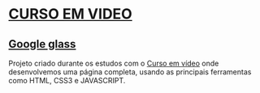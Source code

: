 # [CURSO EM VIDEO](https://www.cursoemvideo.com/)
## [Google glass](https://www.google.com/glass/start/)
Projeto criado durante os estudos com o [Curso em vídeo](https://www.cursoemvideo.com/curso/html5/) onde desenvolvemos uma página completa, usando as principais ferramentas como HTML, CSS3 e JAVASCRIPT.
